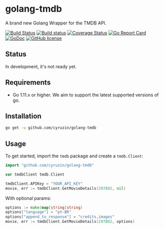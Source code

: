 # golang-tmdb
A brand new Golang Wrapper for the TMDB API.

[![Build Status](https://travis-ci.org/cyruzin/golang-tmdb.svg?branch=master)](https://travis-ci.org/cyruzin/golang-tmdb) [![Build status](https://ci.appveyor.com/api/projects/status/vv76pwj3n4jssuhh?svg=true)](https://ci.appveyor.com/project/cyruzin/golang-tmdb) [![Coverage Status](https://coveralls.io/repos/github/cyruzin/golang-tmdb/badge.svg?branch=master&service=github)](https://coveralls.io/github/cyruzin/golang-tmdb?branch=master) [![Go Report Card](https://goreportcard.com/badge/github.com/cyruzin/golang-tmdb)](https://goreportcard.com/report/github.com/cyruzin/golang-tmdb) [![GoDoc](https://godoc.org/github.com/cyruzin/golang-tmdb?status.svg)](https://godoc.org/github.com/cyruzin/golang-tmdb) [![GitHub license](https://img.shields.io/github/license/Naereen/StrapDown.js.svg)](https://github.com/Naereen/StrapDown.js/blob/master/LICENSE)

## Status
In development, it's not ready yet.

## Requirements

- Go 1.11.x or higher. We aim to support the latest supported versions of go.

## Installation

```sh
go get -u github.com/cyruzin/golang-tmdb
```
## Usage

To get started, import the `tmdb` package and create a `tmdb.Client`:

```go
import "github.com/cyruzin/golang-tmdb"

var tmdbClient tmdb.Client

tmdbClient.APIKey = "YOUR_API_KEY"
movie, err := tmdbClient.GetMovieDetails(297802, nil)
```

With optional params:

```go
options := make(map[string]string)
options["language"] = "pt-BR"
options["append_to_response"] = "credits,images"
movie, err := tmdbClient.GetMovieDetails(297802, options)
```
